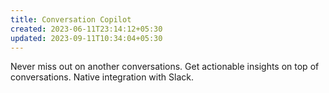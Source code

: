```yaml
---
title: Conversation Copilot
created: 2023-06-11T23:14:12+05:30
updated: 2023-09-11T10:34:04+05:30
---
```


Never miss out on another conversations.
Get actionable insights on top of conversations.
Native integration with Slack.